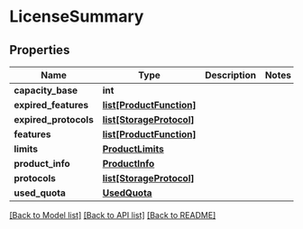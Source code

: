 # LicenseSummary

## Properties
Name | Type | Description | Notes
------------ | ------------- | ------------- | -------------
**capacity_base** | **int** |  | 
**expired_features** | [**list[ProductFunction]**](ProductFunction.md) |  | 
**expired_protocols** | [**list[StorageProtocol]**](StorageProtocol.md) |  | 
**features** | [**list[ProductFunction]**](ProductFunction.md) |  | 
**limits** | [**ProductLimits**](ProductLimits.md) |  | 
**product_info** | [**ProductInfo**](ProductInfo.md) |  | 
**protocols** | [**list[StorageProtocol]**](StorageProtocol.md) |  | 
**used_quota** | [**UsedQuota**](UsedQuota.md) |  | 

[[Back to Model list]](../README.md#documentation-for-models) [[Back to API list]](../README.md#documentation-for-api-endpoints) [[Back to README]](../README.md)


